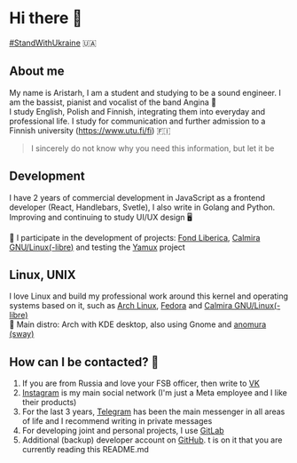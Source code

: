 # Hi there 👋 <br>
[#StandWithUkraine](https://standwithukraine.com.ua/) 🇺🇦

## About me
My name is Aristarh, I am a student and studying to be a sound engineer. I am the bassist, pianist and vocalist of the band Angina 🎹 <br>
I study English, Polish and Finnish, integrating them into everyday and professional life. I study for communication and further admission to a Finnish university (https://www.utu.fi/fi) 🇫🇮
> I sincerely do not know why you need this information, but let it be

## Development
I have 2 years of commercial development in JavaScript as a frontend developer (React, Handlebars, Svetle), I also write in Golang and Python. 
Improving and continuing to study UI/UX design 🖥

📌  I participate in the development of projects: [Fond Liberica](https://gitlab.com/liberica-ide), [Calmira GNU/Linux(-libre)](https://github.com/CalmiraLinux) and testing the [Yamux](https://gitlab.com/KirMozor/Yamux) project 

## Linux, UNIX
I love Linux and build my professional work around this kernel and operating systems based on it, such as [Arch Linux](https://archlinux.org/), [Fedora](https://getfedora.org/) and [Calmira GNU/Linux(- libre)](https://gitlab.com/calmiralinux) <br>
🐧  Main distro: Arch with KDE desktop, also using Gnome and [anomura](https://gitlab.com/calmiralinux/anomura) [(sway)](https://swaywm.org/)

## How can I be contacted? 🧐
1. If you are from Russia and love your FSB officer, then write to [VK](https://vk.com/aristarh_bahirev)
2. [Instagram](https://instagram.com/bahirev_aristarh) is my main social network (I'm just a Meta employee and I like their products)
3. For the last 3 years, [Telegram](https://t.me/aristarh_bahirev) has been the main messenger in all areas of life and I recommend writing in private messages
4. For developing joint and personal projects, I use [GitLab](https://gitlab.com/AristarhBahirev)
5. Additional (backup) developer account on [GitHub](https://github.com/BahirevAristarh). t is on it that you are currently reading this README.md
